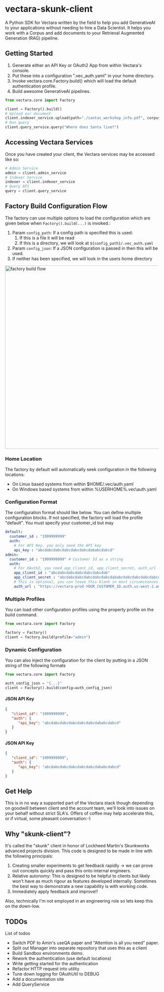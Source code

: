 # vectara-skunk-client
A Python SDK for Vectara written by the field to help you add GenerativeAI to your applications
without needing to hire a Data Scientist. It helps you work with a Corpus and add documents
to your Retrieval Augmented Generation (RAG) pipeline.

## Getting Started

1. Generate either an API Key or OAuth2 App from within Vectara's console.
2. Put these into a configuration ".vec_auth.yaml" in your home directory.
3. Invoke vectara.core.Factory.build() which will load the default authentication profile.
4. Build awesome GenerativeAI pipelines.

```python
from vectara.core import Factory

client = Factory().build()
# Upload our document
client.indexer_service.upload(path="./santas_workshop_info.pdf", corpus_id=1)
# Run query
client.query_service.query("Where does Santa live?")

```

## Accessing Vectara Services
Once you have created your client, the Vectara services may be accessed like so:
```python
# Admin Service
admin = client.admin_service
# Indexer Service
indexer = client.indexer_service
# Query API
query = client.query_service

```
## Factory Build Configuration Flow

The factory can use multiple options to load the configuration which are given below 
when `Factory().build(...)` is invoked.:

1. Param `config_path`: If a config path is specified this is used:
   1. If this is a file it will be read
   2. If this is a directory, we will look at `${config_path}/.vec_auth.yaml`
2. Param `config_json`: If a JSON configuration is passed in then this will be used.
3. If neither has been specified, we will look in the users home directory

<img src="./resources/images/factory-build-flow.png" alt="factory build flow" style="width:600px;"/>

### Home Location
The factory by default will automatically seek configuration in the following locations:
* On Linux based systems from within $HOME/.vec/auth.yaml
* On Windows based systems from within %USERHOME%\.vec\auth.yaml

### Configuration Format
The configuration format should like below. You can define multiple configuration blocks. If not specified,
the factory will load the profile "default". You must specify your customer_id but may 

```yaml
default:
  customer_id : "1999999999"
  auth:
    # For API Key, you only need the API key
    api_key : "abcdabcdabcdabcdabcdabcdababcdabcd"
admin:
  customer_id : "1999999999" # Customer Id as a string
  auth:
    # For OAuth2, you need app_client_id, app_client_secret, auth_url
    app_client_id : "abcdabcdabcdabcdabcdabcdab"
    app_client_secret : "abcdabcdabcdabcdabcdabcdababcdabcdabcdabcdabcdabcdab"
    # This is optional, you can leave this blank in most circumstances
    auth_url : "https://vectara-prod-YOUR_CUSTOMER_ID.auth.us-west-2.amazoncognito.com/oauth2/token"
```

### Multiple Profiles
You can load other configuration profiles using the property profile on the build command.

```python
from vectara.core import Factory

factory = Factory()
client = factory.build(profile="admin")

```

### Dynamic Configuration
You can also inject the configuration for the client by putting in a JSON string of the following formats

```python
from vectara.core import Factory

auth_config_json = "{...}"
client = Factory().build(config=auth_config_json)
```

#### JSON API Key
```json
{
   "client_id": "1999999999",
   "auth": {
      "api_key": "abcdabcdabcdabcdabcdabcdababcdabcd"
   }
}
```
#### JSON API Key
```json
{
   "client_id": "1999999999",
   "auth": {
      "api_key": "abcdabcdabcdabcdabcdabcdababcdabcd"
   }
}
```


## Get Help
This is in no way a supported part of the Vectara stack though
depending on goodwill between client and the account team, we'll look into issues on your behalf
without strict SLA's. Offers of coffee may help accelerate this, or if virtual, some pleasant
conversation:-)

## Why "skunk-client"?
It's called the "skunk" client in honor of Lockheed Martin's Skunkworks advanced projects division.
This code is designed to be made in line with the following principals:

1. Creating smaller experiments to get feedback rapidly -> we can prove out concepts quickly and
   pass this onto internal engineers.
2. Relative autonomy: This is designed to be helpful to clients but likely won't have as much rigour
   as features developed internally. Sometimes the best way to demonstrate a new capability is with
   working code.
3. Immediately apply feedback and improve!!

Also, technically I'm not employed in an engineering role so lets keep this on the down-low.

## TODOs
List of todos
* Switch PDF to Amin's useQA paper and "Attention is all you need" paper.
* Split out Manager into separate repository that uses this as a client
* Build Sandbox environments demo.
* Rework the authentication (use default locations)
* Write getting started for the authentication
* Refactor HTTP request into utility
* Tune down logging for OAuthUtil to DEBUG
* Add a documentation site
* Add QueryService
